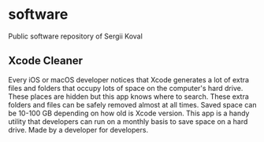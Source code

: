 # software
Public software repository of Sergii Koval


## Xcode Cleaner

Every iOS or macOS developer notices that Xcode generates a lot of extra files and folders that occupy lots of space on the computer's hard drive. These places are hidden but this app knows where to search. These extra folders and files can be safely removed almost at all times. Saved space can be 10-100 GB depending on how old is Xcode version.
This app is a handy utility that developers can run on a monthly basis to save space on a hard drive. Made by a developer for developers.
